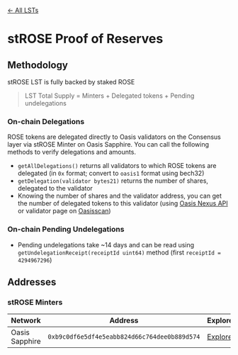 [← All LSTs](../README.md)
# stROSE Proof of Reserves

## Methodology
stROSE LST is fully backed by staked ROSE
> LST Total Supply = Minters + Delegated tokens + Pending undelegations

### On-chain Delegations
ROSE tokens are delegated directly to Oasis validators on the Consensus layer via stROSE Minter on Oasis Sapphire. You can call the following methods to verify delegations and amounts.

- `getAllDelegations()` returns all validators to which ROSE tokens are delegated (in `0x` format; convert to `oasis1` format using bech32)
- `getDelegation(validator bytes21)` returns the number of shares, delegated to the validator
- Knowing the number of shares and the validator address, you can get the number of delegated tokens to this validator (using [Oasis Nexus API](https://nexus.oasis.io/v1/spec/v1.html) or validator page on [Oasisscan](https://www.oasisscan.com/validators))

### On-chain Pending Undelegations
- Pending undelegations take ~14 days and can be read using `getUndelegationReceipt(receiptId uint64)` method (first `receiptId = 4294967296`)

## Addresses

### stROSE Minters
| Network | Address | Explorer |
| -- | -- | -- |
| Oasis Sapphire | `0xb9c0df6e5df4e5eabb824d66c764dee0b889d574` | [Explorer](https://explorer.oasis.io/mainnet/sapphire/address/0xb9c0df6e5df4e5eabb824d66c764dee0b889d574) |